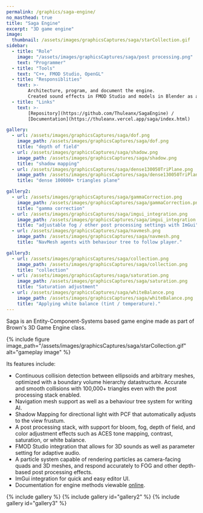 ```yaml
---
permalink: /graphics/saga-engine/
no_masthead: true
title: "Saga Engine"
excerpt: "3D game engine"
image:
  thumbnail: /assets/images/graphicsCaptures/saga/starCollection.gif
sidebar:
  - title: "Role"
    image: "/assets/images/graphicsCaptures/saga/post processing.png"
    text: "Programmer"
  - title: "Tools"
    text: "C++, FMOD Studio, OpenGL"
  - title: "Responsiblities"
    text: >-
        Architecture, program, and document the engine.
        Created sound effects in FMOD Studio and models in Blender as assets in the game engine demo.
  - title: "Links"
    text: >-
        [Repository](https://github.com/Thuleanx/SagaEngine) /
        [Documentation](https://thuleanx.vercel.app/saga/index.html)

gallery:
  - url: /assets/images/graphicsCaptures/saga/dof.png
    image_path: /assets/images/graphicsCaptures/saga/dof.png
    title: "depth of field"
  - url: /assets/images/graphicsCaptures/saga/shadow.png
    image_path: /assets/images/graphicsCaptures/saga/shadow.png
    title: "shadow mapping"
  - url: /assets/images/graphicsCaptures/saga/dense130050TriPlane.png
    image_path: /assets/images/graphicsCaptures/saga/dense130050TriPlane.png
    title: "dense 100000+ triangles plane"

gallery2:
  - url: /assets/images/graphicsCaptures/saga/gammaCorrection.png
    image_path: /assets/images/graphicsCaptures/saga/gammaCorrection.png
    title: "gamma correction"
  - url: /assets/images/graphicsCaptures/saga/imgui_integration.png
    image_path: /assets/images/graphicsCaptures/saga/imgui_integration.png
    title: "adjustable fog / other post processing settings with ImGui"
  - url: /assets/images/graphicsCaptures/saga/navmesh.png
    image_path: /assets/images/graphicsCaptures/saga/navmesh.png
    title: "NavMesh agents with behaviour tree to follow player."

gallery3:
  - url: /assets/images/graphicsCaptures/saga/collection.png
    image_path: /assets/images/graphicsCaptures/saga/collection.png
    title: "collection"
  - url: /assets/images/graphicsCaptures/saga/saturation.png
    image_path: /assets/images/graphicsCaptures/saga/saturation.png
    title: "Saturation adjustment"
  - url: /assets/images/graphicsCaptures/saga/whiteBalance.png
    image_path: /assets/images/graphicsCaptures/saga/whiteBalance.png
    title: "Applying white balance (tint / temperature)."
---
```


  <!-- overlay_color: "#000" -->
  <!-- overlay_filter: "0.1" -->
  <!-- overlay_image: /assets/images/graphicsCaptures/saga/post processing.png -->

Saga is an Entity-Component-Systems based game engine made as part of Brown's 3D Game Engine class.

{% include figure image_path="/assets/images/graphicsCaptures/saga/starCollection.gif" alt="gameplay image" %}

Its features include:
- Continuous collision detection between ellipsoids and arbitrary meshes, optimized with a boundary volume hierarchy datastructure.
Accurate and smooth collisions with 100,000+ triangles even with the post processing stack enabled.
- Navigation mesh support as well as a behaviour tree system for writing AI.
- Shadow Mapping for directional light with PCF that automatically adjusts to the view frustum.
- A post processing stack, with support for bloom, fog, depth of field, and color adjustment 
effects such as ACES tone mapping, contrast, saturation, or white balance.
- FMOD Studio integration that allows for 3D sounds as well as parameter setting for adaptive audio.
- A particle system capable of rendering particles as camera-facing quads and 3D meshes, and respond accurately to FOG and other depth-based post processing effects.
- ImGui integration for quick and easy editor UI.
- Documentation for engine methods viewable [online](https://thuleanx.vercel.app/saga/index.html).

{% include gallery %}
{% include gallery id="gallery2" %}
{% include gallery id="gallery3" %}

